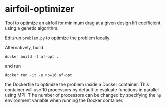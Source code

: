 airfoil-optimizer
=================

Tool to optimize an airfoil for minimum drag at a given design lift coefficient using a genetic algorithm.

Edit/run `problem.py` to optimize the problem locally.

Alternatively, build
```
docker build -t af-opt .
```
and run 
```
docker run -it -e np=16 af-opt
```
the Dockerfile to optimize the problem inside a Docker container. 
This container will use 10 processors by default to evaluate functions in parallel using MPI. T
he number of processors can be changed by specifying the `np` environment variable when running the Docker container.